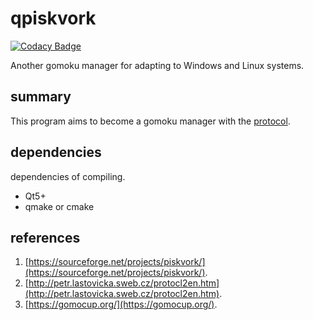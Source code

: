 # qpiskvork

[![Codacy Badge](https://api.codacy.com/project/badge/Grade/81b307ac0e004c58adeef0c80f620310)](https://app.codacy.com/gh/Joker2770/qpiskvork?utm_source=github.com&utm_medium=referral&utm_content=Joker2770/qpiskvork&utm_campaign=Badge_Grade_Settings)

Another gomoku manager for adapting to Windows and Linux systems.

## summary
This program aims to become a gomoku manager with the [protocol](http://petr.lastovicka.sweb.cz/protocl2en.htm).

## dependencies
dependencies of compiling.
* Qt5+
* qmake or cmake

## references

1. [https://sourceforge.net/projects/piskvork/](https://sourceforge.net/projects/piskvork/).
2. [http://petr.lastovicka.sweb.cz/protocl2en.htm](http://petr.lastovicka.sweb.cz/protocl2en.htm).
3. [https://gomocup.org/](https://gomocup.org/).
